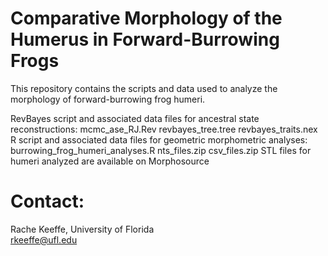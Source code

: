 # Comparative Morphology of the Humerus in Forward-Burrowing Frogs

This repository contains the scripts and data used to 
analyze the morphology of forward-burrowing frog humeri.

RevBayes script and associated data files for ancestral state reconstructions:
	mcmc_ase_RJ.Rev
	revbayes_tree.tree
	revbayes_traits.nex
R script and associated data files for geometric morphometric analyses:
	burrowing_frog_humeri_analyses.R
	nts_files.zip
	csv_files.zip
STL files for humeri analyzed are available on Morphosource
	
# Contact:

Rache Keeffe, University of Florida   
rkeeffe@ufl.edu    


